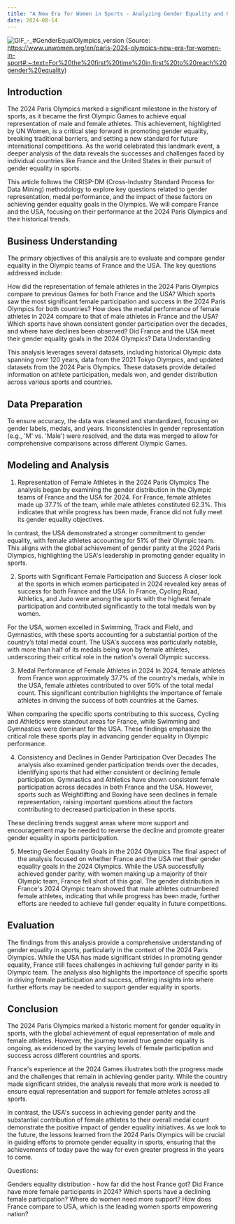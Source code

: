 ```yaml
---
title: "A New Era for Women in Sports - Analyzing Gender Equality and Olympic Performance at the 2024 Paris Games"
date: 2024-08-14
---
```

![GIF_-_#GenderEqualOlympics_version](https://github.com/user-attachments/assets/93f176bb-0473-44bd-80b1-c92cdf21806b) (Source: https://www.unwomen.org/en/paris-2024-olympics-new-era-for-women-in-sport#:~:text=For%20the%20first%20time%20in,first%20to%20reach%20gender%20equality)

## Introduction

The 2024 Paris Olympics marked a significant milestone in the history of sports, as it became the first Olympic Games to achieve equal representation of male and female athletes. This achievement, highlighted by UN Women, is a critical step forward in promoting gender equality, breaking traditional barriers, and setting a new standard for future international competitions. As the world celebrated this landmark event, a deeper analysis of the data reveals the successes and challenges faced by individual countries like France and the United States in their pursuit of gender equality in sports.

This article follows the CRISP-DM (Cross-Industry Standard Process for Data Mining) methodology to explore key questions related to gender representation, medal performance, and the impact of these factors on achieving gender equality goals in the Olympics. We will compare France and the USA, focusing on their performance at the 2024 Paris Olympics and their historical trends.

## Business Understanding

The primary objectives of this analysis are to evaluate and compare gender equality in the Olympic teams of France and the USA. The key questions addressed include:

How did the representation of female athletes in the 2024 Paris Olympics compare to previous Games for both France and the USA?
Which sports saw the most significant female participation and success in the 2024 Paris Olympics for both countries?
How does the medal performance of female athletes in 2024 compare to that of male athletes in France and the USA?
Which sports have shown consistent gender participation over the decades, and where have declines been observed?
Did France and the USA meet their gender equality goals in the 2024 Olympics?
Data Understanding

This analysis leverages several datasets, including historical Olympic data spanning over 120 years, data from the 2021 Tokyo Olympics, and updated datasets from the 2024 Paris Olympics. These datasets provide detailed information on athlete participation, medals won, and gender distribution across various sports and countries.

## Data Preparation

To ensure accuracy, the data was cleaned and standardized, focusing on gender labels, medals, and years. Inconsistencies in gender representation (e.g., 'M' vs. 'Male') were resolved, and the data was merged to allow for comprehensive comparisons across different Olympic Games.

## Modeling and Analysis

1. Representation of Female Athletes in the 2024 Paris Olympics
The analysis began by examining the gender distribution in the Olympic teams of France and the USA for 2024. For France, female athletes made up 37.7% of the team, while male athletes constituted 62.3%. This indicates that while progress has been made, France did not fully meet its gender equality objectives.

In contrast, the USA demonstrated a stronger commitment to gender equality, with female athletes accounting for 51% of their Olympic team. This aligns with the global achievement of gender parity at the 2024 Paris Olympics, highlighting the USA's leadership in promoting gender equality in sports.

2. Sports with Significant Female Participation and Success
A closer look at the sports in which women participated in 2024 revealed key areas of success for both France and the USA. In France, Cycling Road, Athletics, and Judo were among the sports with the highest female participation and contributed significantly to the total medals won by women.

For the USA, women excelled in Swimming, Track and Field, and Gymnastics, with these sports accounting for a substantial portion of the country’s total medal count. The USA's success was particularly notable, with more than half of its medals being won by female athletes, underscoring their critical role in the nation's overall Olympic success.

3. Medal Performance of Female Athletes in 2024
In 2024, female athletes from France won approximately 37.7% of the country's medals, while in the USA, female athletes contributed to over 50% of the total medal count. This significant contribution highlights the importance of female athletes in driving the success of both countries at the Games.

When comparing the specific sports contributing to this success, Cycling and Athletics were standout areas for France, while Swimming and Gymnastics were dominant for the USA. These findings emphasize the critical role these sports play in advancing gender equality in Olympic performance.

4. Consistency and Declines in Gender Participation Over Decades
The analysis also examined gender participation trends over the decades, identifying sports that had either consistent or declining female participation. Gymnastics and Athletics have shown consistent female participation across decades in both France and the USA. However, sports such as Weightlifting and Boxing have seen declines in female representation, raising important questions about the factors contributing to decreased participation in these sports.

These declining trends suggest areas where more support and encouragement may be needed to reverse the decline and promote greater gender equality in sports participation.

5. Meeting Gender Equality Goals in the 2024 Olympics
The final aspect of the analysis focused on whether France and the USA met their gender equality goals in the 2024 Olympics. While the USA successfully achieved gender parity, with women making up a majority of their Olympic team, France fell short of this goal. The gender distribution in France's 2024 Olympic team showed that male athletes outnumbered female athletes, indicating that while progress has been made, further efforts are needed to achieve full gender equality in future competitions.

## Evaluation

The findings from this analysis provide a comprehensive understanding of gender equality in sports, particularly in the context of the 2024 Paris Olympics. While the USA has made significant strides in promoting gender equality, France still faces challenges in achieving full gender parity in its Olympic team. The analysis also highlights the importance of specific sports in driving female participation and success, offering insights into where further efforts may be needed to support gender equality in sports.

## Conclusion

The 2024 Paris Olympics marked a historic moment for gender equality in sports, with the global achievement of equal representation of male and female athletes. However, the journey toward true gender equality is ongoing, as evidenced by the varying levels of female participation and success across different countries and sports.

France's experience at the 2024 Games illustrates both the progress made and the challenges that remain in achieving gender parity. While the country made significant strides, the analysis reveals that more work is needed to ensure equal representation and support for female athletes across all sports.

In contrast, the USA's success in achieving gender parity and the substantial contribution of female athletes to their overall medal count demonstrate the positive impact of gender equality initiatives. As we look to the future, the lessons learned from the 2024 Paris Olympics will be crucial in guiding efforts to promote gender equality in sports, ensuring that the achievements of today pave the way for even greater progress in the years to come.








Questions:

Genders equality distribution - how far did the host France got? Did France have more female participants in 2024?
Which sports have a declining female participation? Where do women need more support?
How does France compare to USA, which is the leading women sports empowering nation? 
